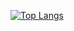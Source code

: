 
[![Top Langs](https://github-readme-stats.vercel.app/api/top-langs/?username=melvinngugi&layout=compact)](https://github.com/anuraghazra/github-readme-stats)
